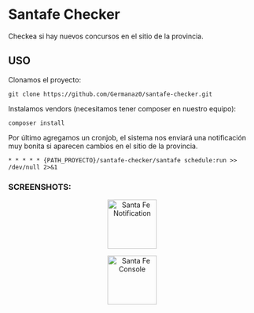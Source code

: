 # Santafe Checker

Checkea si hay nuevos concursos en el sitio de la provincia.

## USO

Clonamos el proyecto:

```
git clone https://github.com/Germanaz0/santafe-checker.git
```

Instalamos vendors (necesitamos tener composer en nuestro equipo):

```
composer install
```

Por último agregamos un cronjob, el sistema nos enviará una notificación muy bonita si aparecen cambios en el sitio de la provincia.

```
* * * * * {PATH_PROYECTO}/santafe-checker/santafe schedule:run >> /dev/null 2>&1
````


### SCREENSHOTS:

<p align="center">
    <img title="Santa Fe Notification" height="100" src="https://github.com/Germanaz0/santafe-checker/blob/master/resources/assets/notification.png" />
</p>

<p align="center">
    <img title="Santa Fe Console" height="100" src="https://github.com/Germanaz0/santafe-checker/blob/master/resources/assets/console.png" />
</p>